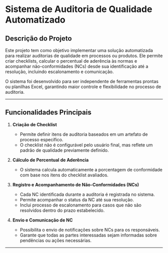 # Sistema de Auditoria de Qualidade Automatizado

## Descrição do Projeto
Este projeto tem como objetivo implementar uma solução automatizada para realizar auditorias de qualidade em processos ou produtos. Ele permite criar checklists, calcular o percentual de aderência às normas e acompanhar não-conformidades (NCs) desde sua identificação até a resolução, incluindo escalonamento e comunicação.

O sistema foi desenvolvido para ser independente de ferramentas prontas ou planilhas Excel, garantindo maior controle e flexibilidade no processo de auditoria.

---

## Funcionalidades Principais

1. **Criação de Checklist**
   - Permite definir itens de auditoria baseados em um artefato de processo específico.
   - O checklist não é configurável pelo usuário final, mas reflete um padrão de qualidade previamente definido.

2. **Cálculo de Percentual de Aderência**
   - O sistema calcula automaticamente a porcentagem de conformidade com base nos itens do checklist avaliados.

3. **Registro e Acompanhamento de Não-Conformidades (NCs)**
   - Cada NC identificada durante a auditoria é registrada no sistema.
   - Permite acompanhar o status da NC até sua resolução.
   - Inclui processo de escalonamento para casos que não são resolvidos dentro do prazo estabelecido.

4. **Envio e Comunicação de NC**
   - Possibilita o envio de notificações sobre NCs para os responsáveis.
   - Garante que todas as partes interessadas sejam informadas sobre pendências ou ações necessárias.

---
